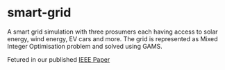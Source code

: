 # smart-grid
A smart grid simulation with three prosumers each having access to solar energy, wind energy, EV cars and more. The grid is represented as Mixed Integer Optimisation problem and solved using GAMS.

Fetured in our published [IEEE Paper](https://ieeexplore.ieee.org/document/9160657/)
